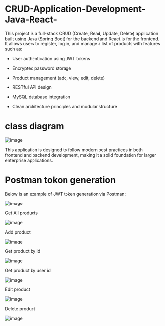 # CRUD-Application-Development-Java-React-
This project is a full-stack CRUD (Create, Read, Update, Delete) application built using Java (Spring Boot) for the backend and React.js for the frontend. It allows users to register, log in, and manage a list of products with features such as:

* User authentication using JWT tokens

* Encrypted password storage

* Product management (add, view, edit, delete)

* RESTful API design

* MySQL database integration

* Clean architecture principles and modular structure

# class diagram

![image](https://github.com/user-attachments/assets/599175fe-d960-4164-add3-ee2d19602653)

This application is designed to follow modern best practices in both frontend and backend development, making it a solid foundation for larger enterprise applications.

# Postman tokon generation

Below is an example of JWT token generation via Postman:

![image](https://github.com/user-attachments/assets/c8073659-040e-4e01-9973-200d61c84f5f)

Get All products

![image](https://github.com/user-attachments/assets/9e4b5100-ef77-4e1b-856d-fb09d1a627cc)

Add product

![image](https://github.com/user-attachments/assets/c2734878-7c1e-4db4-854d-1e42964a5bdb)

Get product by id

![image](https://github.com/user-attachments/assets/339670a0-381f-4a33-a298-d0e878c29e4d)

Get product by user id

![image](https://github.com/user-attachments/assets/17e7e421-c409-4ea8-9e9d-46fa58015823)

Edit product

![image](https://github.com/user-attachments/assets/261d8988-d403-41ab-8ecc-f96fec8876ba)

Delete product

![image](https://github.com/user-attachments/assets/ab70e0df-7b01-4e7b-8cfa-a6cdeeddaef7)
